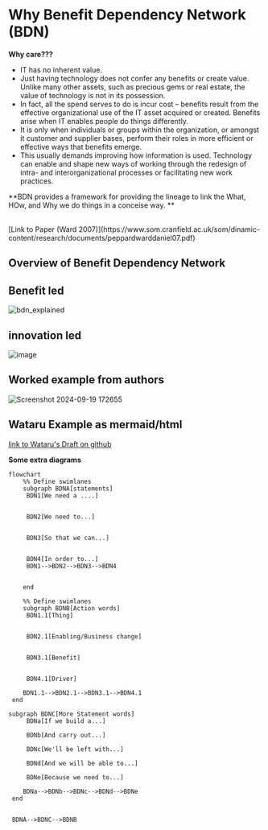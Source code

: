 # Why Benefit Dependency Network (BDN)
**Why care???**
<br>
- IT has no inherent value. 
- Just having technology does not confer any benefits or create value. Unlike many other assets, such as precious gems or real estate, the value of technology is not in its possession. 
- In fact, all the spend serves to do is incur cost – benefits result from the effective organizational use of the IT asset acquired or created. Benefits arise when IT enables people do things differently. 
- It is only when individuals or groups within the organization, or amongst it customer and supplier bases, perform their roles in more efficient or effective ways that benefits emerge.
- This usually demands improving how information is used. Technology can enable and shape new ways of working through the redesign of intra- and interorganizational processes or facilitating new work practices. 

**BDN provides a framework for providing the lineage to link the What, HOw, and Why we do things in a conceise way.  **

<br>
[Link to Paper (Ward 2007)](https://www.som.cranfield.ac.uk/som/dinamic-content/research/documents/peppardwarddaniel07.pdf)

<br>

**Overview of Benefit Dependency Network**
<br>
---

**Benefit led**
<br>
---
![bdn_explained](https://github.com/user-attachments/assets/fc981acb-1a2b-4e63-9f3c-2084bfc98a1e)

**innovation led**
<br>
---
![image](https://github.com/user-attachments/assets/c582fa36-f2d7-4e9b-a6b8-ab501de42803)


**Worked example from authors**
<br>
---
![Screenshot 2024-09-19 172655](https://github.com/user-attachments/assets/d3ef433c-fece-413f-a2c3-cec95aa37f65)

**Wataru Example as mermaid/html**
<br>
---
[link to Wataru's Draft on github](https://wutansmash.github.io/bdn)




**Some extra diagrams**
```mermaid
flowchart 
    %% Define swimlanes
    subgraph BDNA[statements]
     BDN1[We need a ....]
    

     BDN2[We need to...]
    

     BDN3[So that we can...]
    

     BDN4[In order to...]
     BDN1-->BDN2-->BDN3-->BDN4


    end

    %% Define swimlanes
    subgraph BDNB[Action words]
     BDN1.1[Thing]
    

     BDN2.1[Enabling/Business change]
    

     BDN3.1[Benefit]
    

     BDN4.1[Driver]
    
    BDN1.1-->BDN2.1-->BDN3.1-->BDN4.1
 end

subgraph BDNC[More Statement words]
     BDNa[If we build a...]
    
     BDNb[And carry out...]

     BDNc[We'll be left with...]

     BDNd[And we will be able to...]
    
     BDNe[Because we need to...]
    
    BDNa-->BDNb-->BDNc-->BDNd-->BDNe
 end


 BDNA-->BDNC-->BDNB
```
